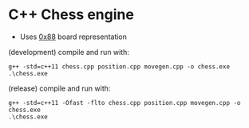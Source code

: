 # C++ Chess engine

* Uses [0x88](https://www.chessprogramming.org/0x88) board representation

(development) compile and run with:
```
g++ -std=c++11 chess.cpp position.cpp movegen.cpp -o chess.exe 
.\chess.exe
```

(release) compile and run with:
```
g++ -std=c++11 -Ofast -flto chess.cpp position.cpp movegen.cpp -o chess.exe
.\chess.exe
```
